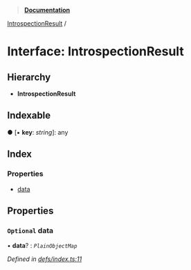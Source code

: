 > **[Documentation](../README.md)**

[IntrospectionResult](introspectionresult.md) /

# Interface: IntrospectionResult

## Hierarchy

* **IntrospectionResult**

## Indexable

● \[▪ **key**: *string*\]: any

## Index

### Properties

* [data](introspectionresult.md#optional-data)

## Properties

### `Optional` data

• **data**? : *`PlainObjectMap`*

*Defined in [defs/index.ts:11](https://github.com/badbatch/graphql-box/blob/22b398c/packages/cli/src/defs/index.ts#L11)*